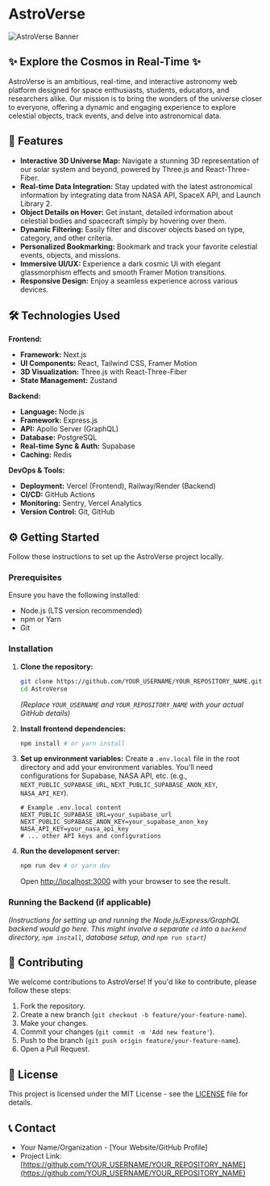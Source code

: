 # AstroVerse

![AstroVerse Banner](https://via.placeholder.com/1200x400?text=AstroVerse+-+Explore+the+Cosmos) <!-- You can replace this with an actual project banner/screenshot later -->

## ✨ Explore the Cosmos in Real-Time ✨

AstroVerse is an ambitious, real-time, and interactive astronomy web platform designed for space enthusiasts, students, educators, and researchers alike. Our mission is to bring the wonders of the universe closer to everyone, offering a dynamic and engaging experience to explore celestial objects, track events, and delve into astronomical data.

## 🚀 Features

-   **Interactive 3D Universe Map:** Navigate a stunning 3D representation of our solar system and beyond, powered by Three.js and React-Three-Fiber.
-   **Real-time Data Integration:** Stay updated with the latest astronomical information by integrating data from NASA API, SpaceX API, and Launch Library 2.
-   **Object Details on Hover:** Get instant, detailed information about celestial bodies and spacecraft simply by hovering over them.
-   **Dynamic Filtering:** Easily filter and discover objects based on type, category, and other criteria.
-   **Personalized Bookmarking:** Bookmark and track your favorite celestial events, objects, and missions.
-   **Immersive UI/UX:** Experience a dark cosmic UI with elegant glassmorphism effects and smooth Framer Motion transitions.
-   **Responsive Design:** Enjoy a seamless experience across various devices.

## 🛠️ Technologies Used

**Frontend:**
-   **Framework:** Next.js
-   **UI Components:** React, Tailwind CSS, Framer Motion
-   **3D Visualization:** Three.js with React-Three-Fiber
-   **State Management:** Zustand

**Backend:**
-   **Language:** Node.js
-   **Framework:** Express.js
-   **API:** Apollo Server (GraphQL)
-   **Database:** PostgreSQL
-   **Real-time Sync & Auth:** Supabase
-   **Caching:** Redis

**DevOps & Tools:**
-   **Deployment:** Vercel (Frontend), Railway/Render (Backend)
-   **CI/CD:** GitHub Actions
-   **Monitoring:** Sentry, Vercel Analytics
-   **Version Control:** Git, GitHub

## ⚙️ Getting Started

Follow these instructions to set up the AstroVerse project locally.

### Prerequisites

Ensure you have the following installed:
-   Node.js (LTS version recommended)
-   npm or Yarn
-   Git

### Installation

1.  **Clone the repository:**
    ```bash
    git clone https://github.com/YOUR_USERNAME/YOUR_REPOSITORY_NAME.git
    cd AstroVerse
    ```
    *(Replace `YOUR_USERNAME` and `YOUR_REPOSITORY_NAME` with your actual GitHub details)*

2.  **Install frontend dependencies:**
    ```bash
    npm install # or yarn install
    ```

3.  **Set up environment variables:**
    Create a `.env.local` file in the root directory and add your environment variables. You'll need configurations for Supabase, NASA API, etc. (e.g., `NEXT_PUBLIC_SUPABASE_URL`, `NEXT_PUBLIC_SUPABASE_ANON_KEY`, `NASA_API_KEY`).

    ```
    # Example .env.local content
    NEXT_PUBLIC_SUPABASE_URL=your_supabase_url
    NEXT_PUBLIC_SUPABASE_ANON_KEY=your_supabase_anon_key
    NASA_API_KEY=your_nasa_api_key
    # ... other API keys and configurations
    ```

4.  **Run the development server:**
    ```bash
    npm run dev # or yarn dev
    ```

    Open [http://localhost:3000](http://localhost:3000) with your browser to see the result.

### Running the Backend (if applicable)

*(Instructions for setting up and running the Node.js/Express/GraphQL backend would go here. This might involve a separate `cd` into a `backend` directory, `npm install`, database setup, and `npm run start`)*

## 🤝 Contributing

We welcome contributions to AstroVerse! If you'd like to contribute, please follow these steps:

1.  Fork the repository.
2.  Create a new branch (`git checkout -b feature/your-feature-name`).
3.  Make your changes.
4.  Commit your changes (`git commit -m 'Add new feature'`).
5.  Push to the branch (`git push origin feature/your-feature-name`).
6.  Open a Pull Request.

## 📄 License

This project is licensed under the MIT License - see the [LICENSE](LICENSE) file for details.

## 📞 Contact

-   Your Name/Organization - [Your Website/GitHub Profile]
-   Project Link: [https://github.com/YOUR_USERNAME/YOUR_REPOSITORY_NAME](https://github.com/YOUR_USERNAME/YOUR_REPOSITORY_NAME)